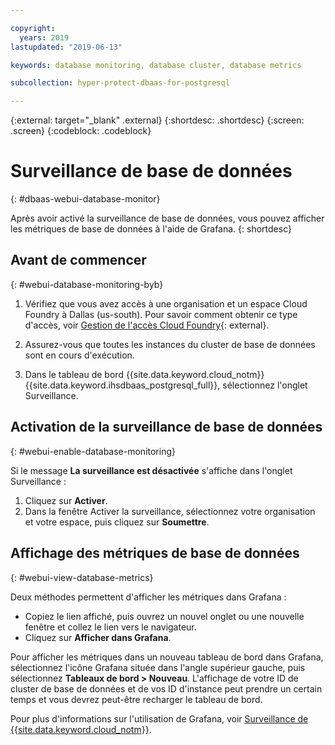 ```yaml
---

copyright:
  years: 2019
lastupdated: "2019-06-13"

keywords: database monitoring, database cluster, database metrics

subcollection: hyper-protect-dbaas-for-postgresql

---
```


{:external: target="_blank" .external}
{:shortdesc: .shortdesc}
{:screen: .screen}
{:codeblock: .codeblock}


# Surveillance de base de données
{: #dbaas-webui-database-monitor}

Après avoir activé la surveillance de base de données, vous pouvez afficher les métriques de base de données à l'aide de Grafana.
{: shortdesc}

## Avant de commencer
{: #webui-database-monitoring-byb}

1.  Vérifiez que vous avez accès à une organisation et un espace Cloud Foundry à Dallas (us-south).
    Pour savoir comment obtenir ce type d'accès, voir [Gestion de l'accès Cloud Foundry](https://cloud.ibm.com/docs/iam?topic=iam-mngcf#mngcf){: external}.

2.  Assurez-vous que toutes les instances du cluster de base de données sont en cours d'exécution.

3.  Dans le tableau de bord {{site.data.keyword.cloud_notm}} {{site.data.keyword.ihsdbaas_postgresql_full}}, sélectionnez l'onglet Surveillance.

## Activation de la surveillance de base de données
{: #webui-enable-database-monitoring}

Si le message **La surveillance est désactivée** s'affiche dans l'onglet Surveillance :

1. Cliquez sur **Activer**.
2. Dans la fenêtre Activer la surveillance, sélectionnez votre organisation et votre espace, puis cliquez sur **Soumettre**.


## Affichage des métriques de base de données
{: #webui-view-database-metrics}

Deux méthodes permettent d'afficher les métriques dans Grafana :

- Copiez le lien affiché, puis ouvrez un nouvel onglet ou une nouvelle fenêtre et collez le lien vers le navigateur.
- Cliquez sur **Afficher dans Grafana**.

Pour afficher les métriques dans un nouveau tableau de bord dans Grafana, sélectionnez l'icône Grafana située dans l'angle supérieur gauche, puis sélectionnez **Tableaux de bord > Nouveau**.
L'affichage de votre ID de cluster de base de données et de vos ID d'instance peut prendre un certain temps et vous devrez peut-être recharger le tableau de bord.

Pour plus d'informations sur l'utilisation de Grafana, voir [Surveillance de {{site.data.keyword.cloud_notm}}](/docs/services/cloud-monitoring?topic=cloud-monitoring-getting-started).
